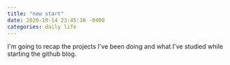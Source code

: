 ```yaml
---
title: "new start"
date: 2020-10-14 23:45:16 -0400
categories: daily life
---
```

I'm going to recap the projects I've been doing and what I've studied while starting the github blog.
